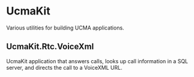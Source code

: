 # UcmaKit
Various utilities for building UCMA applications.

## UcmaKit.Rtc.VoiceXml
UcmaKit application that answers calls, looks up call information in a SQL server, and directs the call to a VoiceXML URL.
